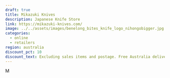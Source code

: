 ```yaml
---
draft: true
title: Mikazuki Knives
description: Japanese Knife Store
link: https://mikazuki-knives.com/
image: ../../assets/images/benelong_bites_knife_logo_nihongobigger.jpg
categories:
  - online
  - retailers
region: australia
discount_pct: 10
discount_text: Excluding sales items and postage. Free Australia delivery on orders over $150
---
```

M
